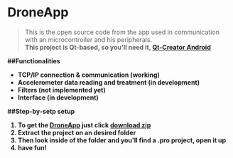# DroneApp 
>This is the open source code from the app used in communication with an microcontroller and his peripherals.
<br><strong>This project is Qt-based, so you'll need it, [Qt-Creator Android](https://www.youtube.com/watch?v=q-BFeL9HHEk)

##Functionalities
* TCP/IP connection & communication (working)
* Accelerometer data reading and treatment (in development)
* Filters (not implemented yet)
* Interface (in development)

##Step-by-setp setup
1) To get the [DroneApp](https://github.com/igorfel/DroneApp) just click [download zip](https://github.com/igorfel/DroneApp/archive/master.zip)<br>
2) Extract the project on an desired folder<br>
3) Then look inside of the folder and you'll find a .pro project, open it up<br>
4) have fun!<br>
